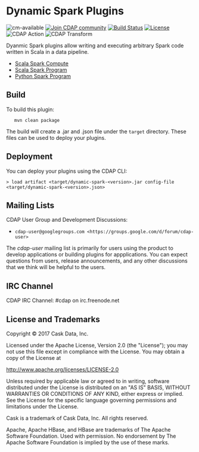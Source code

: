 Dynamic Spark Plugins
=====================

![cm-available](https://cdap-users.herokuapp.com/assets/cm-available.svg)
[![Join CDAP community](https://cdap-users.herokuapp.com/badge.svg?t=dynamic-spark)](https://cdap-users.herokuapp.com) 
[![Build Status](https://travis-ci.org/hydrator/dynamic-spark.svg?branch=develop)](https://travis-ci.org/hydrator/dynamic-spark)
[![License](https://img.shields.io/badge/License-Apache%202.0-blue.svg)](https://opensource.org/licenses/Apache-2.0)
![CDAP Action](https://cdap-users.herokuapp.com/assets/cdap-action.svg)
![CDAP Transform](https://cdap-users.herokuapp.com/assets/cdap-transform.svg)

Dyanmic Spark plugins allow writing and executing arbitrary Spark code written in Scala in a data pipeline. 

* [Scala Spark Compute](docs/ScalaSparkCompute-sparkcompute.md)
* [Scala Spark Program](docs/ScalaSparkProgram-sparkprogram.md)
* [Python Spark Program](docs/PySparkProgram-sparkprogram.md)

Build
-----
To build this plugin:

```
   mvn clean package
```    

The build will create a .jar and .json file under the ``target`` directory.
These files can be used to deploy your plugins.

Deployment
----------
You can deploy your plugins using the CDAP CLI:

    > load artifact <target/dynamic-spark-<version>.jar config-file <target/dynamic-spark-<version>.json>
    
## Mailing Lists

CDAP User Group and Development Discussions:

* `cdap-user@googlegroups.com <https://groups.google.com/d/forum/cdap-user>`

The *cdap-user* mailing list is primarily for users using the product to develop
applications or building plugins for appplications. You can expect questions from 
users, release announcements, and any other discussions that we think will be helpful 
to the users.

## IRC Channel

CDAP IRC Channel: #cdap on irc.freenode.net


## License and Trademarks

Copyright © 2017 Cask Data, Inc.

Licensed under the Apache License, Version 2.0 (the "License"); you may not use this file except
in compliance with the License. You may obtain a copy of the License at

http://www.apache.org/licenses/LICENSE-2.0

Unless required by applicable law or agreed to in writing, software distributed under the 
License is distributed on an "AS IS" BASIS, WITHOUT WARRANTIES OR CONDITIONS OF ANY KIND, 
either express or implied. See the License for the specific language governing permissions 
and limitations under the License.

Cask is a trademark of Cask Data, Inc. All rights reserved.

Apache, Apache HBase, and HBase are trademarks of The Apache Software Foundation. Used with
permission. No endorsement by The Apache Software Foundation is implied by the use of these marks.  

